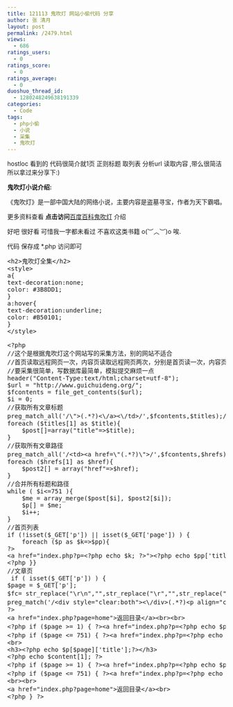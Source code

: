```yaml
---
title: 121113 鬼吹灯 网站小偷代码 分享
author: 张 清月
layout: post
permalink: /2479.html
views:
  - 686
ratings_users:
  - 0
ratings_score:
  - 0
ratings_average:
  - 0
duoshuo_thread_id:
  - 1280248249638191339
categories:
  - Code
tags:
  - php小偷
  - 小说
  - 采集
  - 鬼吹灯
---
```

hostloc 看到的 代码很简介就1页 正则标题 取列表 分析url 读取内容 ,带么很简洁所以拿过来分享下:)

**鬼吹灯小说介绍:**

<pre>《鬼吹灯》是一部中国大陆的网络小说，主要内容是盗墓寻宝，作者为天下霸唱。第一部包括四卷，分别是《精绝古城》、《龙岭迷窟》、《云南虫谷》和《昆仑神宫》。随后作者继续创作第二部，内容涉及陈瞎子和鹧鸪哨之盗墓往事。第二部包括四卷，分别是《黄皮子坟》、《南海归墟》、《怒晴湘西》和《巫峡棺山》，全八卷简体中文版由安徽文艺出版社发行，但对原书中部分“封建迷信”、“恐怖灵异”的内容进行删改。该书在台湾由高宝国际出版集团出版繁体中文版，在第二部将《巫峡棺山》分成《不死地仙》及《巫峡棺山》。
</pre>

更多资料查看 **点击访问**<a href="http://baike.baidu.com/view/51049.htm" title="鬼吹灯百度百科" target="_blank">百度百科鬼吹灯</a> 介绍

好吧 很好看 可惜我一字都未看过 不喜欢这类书籍 o(︶︿︶)o 唉.

代码 保存成 *.php 访问即可

<pre class="brush: php; title: ; notranslate" title="">&lt;h2&gt;鬼吹灯全集&lt;/h2&gt;
&lt;style&gt;
a{
text-decoration:none;
color: #3B8DD1;
}
a:hover{
text-decoration:underline;
color: #B50101;
}
&lt;/style&gt;

&lt;?php
//这个是根据鬼吹灯这个网站写的采集方法，别的网站不适合
//首页读取远程网页一次，内容页读取远程网页两次，分别是首页读一次，内容页读一次
//要采集很简单，写数据库最简单，模拟提交麻烦一点
header("Content-Type:text/html;charset=utf-8");
$url = "http://www.guichuideng.org/"; 
$fcontents = file_get_contents($url);
$i = 0;
//获取所有文章标题
preg_match_all('/\"&gt;(.*?)&lt;\/a&gt;&lt;\/td&gt;/',$fcontents,$titles);//正则匹配
foreach ($titles[1] as $title){
	$post[]=array("title"=&gt;$title);
}
//获取所有文章路径
preg_match_all('/&lt;td&gt;&lt;a href=\"(.*?)\"&gt;/',$fcontents,$hrefs);//正则匹配
foreach ($hrefs[1] as $href){
	$post2[] = array("href"=&gt;$href);
}
//合并所有标题和路径
while ( $i&lt;=751 ){
	$me = array_merge($post[$i], $post2[$i]);
	$p[] = $me;
	$i++;
}
//首页列表
if (!isset($_GET['p']) || isset($_GET['page']) ) {
	foreach ($p as $k=&gt;$pp){
?&gt;
&lt;a href="index.php?p=&lt;?php echo $k; ?&gt;"&gt;&lt;?php echo $pp['title']; ?&gt;&lt;/a&gt;&lt;br&gt;
&lt;?php }}
//文章页
 if ( isset($_GET['p']) ) {
$page = $_GET['p'];
$fc= str_replace("\r\n","",str_replace("\r","",str_replace("\n","",file_get_contents($p[$page]['href']))));//替换换行
preg_match('/&lt;div style="clear:both"&gt;&lt;\/div&gt;(.*?)&lt;p align="center"&gt;/',$fc,$content);//正则匹配
?&gt;
&lt;a href="index.php?page=home"&gt;返回目录&lt;/a&gt;&lt;br&gt;&lt;br&gt;
&lt;?php if ($page &gt;= 1) { ?&gt;&lt;a href="index.php?p=&lt;?php echo $page-1; ?&gt;"&gt;上一页&lt;/a&gt; | &lt;?php } ?&gt;
&lt;?php if ($page &lt;= 751) { ?&gt;&lt;a href="index.php?p=&lt;?php echo $page+1; ?&gt;"&gt;下一页&lt;/a&gt; &lt;?php } ?&gt;
&lt;br&gt;
&lt;h3&gt;&lt;?php echo $p[$page]['title'];?&gt;&lt;/h3&gt;
&lt;?php echo $content[1]; ?&gt;
&lt;?php if ($page &gt;= 1) { ?&gt;&lt;a href="index.php?p=&lt;?php echo $page-1; ?&gt;"&gt;上一页&lt;/a&gt; | &lt;?php } ?&gt;
&lt;?php if ($page &lt;= 751) { ?&gt;&lt;a href="index.php?p=&lt;?php echo $page+1; ?&gt;"&gt;下一页&lt;/a&gt; &lt;?php } ?&gt;
&lt;br&gt;&lt;br&gt;
&lt;a href="index.php?page=home"&gt;返回目录&lt;/a&gt;&lt;br&gt;
&lt;?php } ?&gt;

</pre>